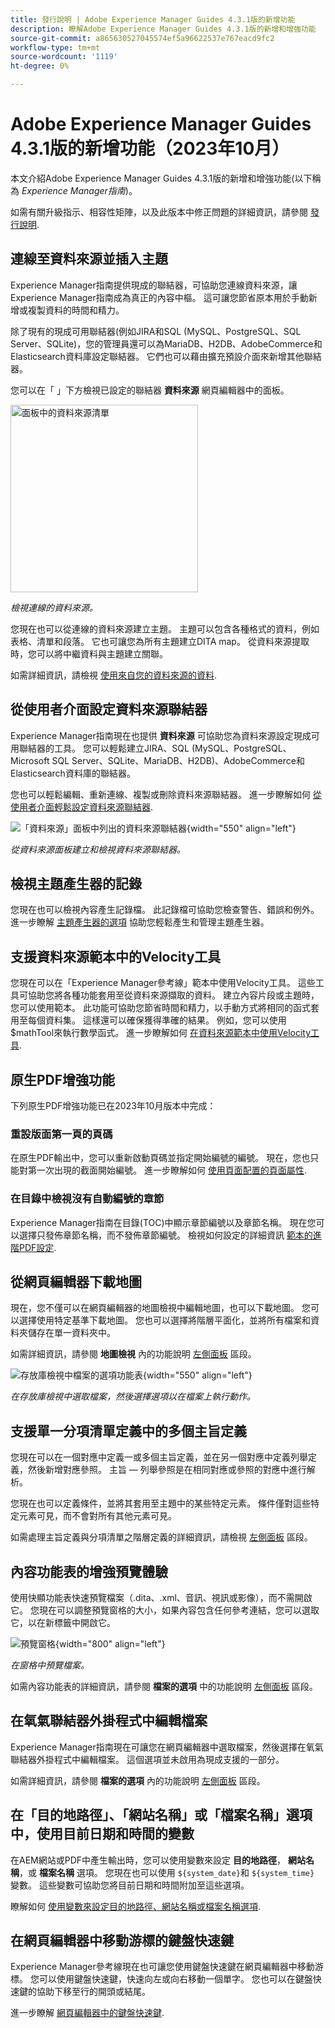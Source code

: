 ```yaml
---
title: 發行說明 | Adobe Experience Manager Guides 4.3.1版的新增功能
description: 瞭解Adobe Experience Manager Guides 4.3.1版的新增和增強功能
source-git-commit: a865630527045574ef5a96622537e767eacd9fc2
workflow-type: tm+mt
source-wordcount: '1119'
ht-degree: 0%

---
```


# Adobe Experience Manager Guides 4.3.1版的新增功能（2023年10月）

本文介紹Adobe Experience Manager Guides 4.3.1版的新增和增強功能(以下稱為 *Experience Manager指南*)。

如需有關升級指示、相容性矩陣，以及此版本中修正問題的詳細資訊，請參閱 [發行說明](./release-notes-4.3.1.md).

## 連線至資料來源並插入主題

Experience Manager指南提供現成的聯結器，可協助您連線資料來源，讓Experience Manager指南成為真正的內容中樞。 這可讓您節省原本用於手動新增或複製資料的時間和精力。

除了現有的現成可用聯結器(例如JIRA和SQL (MySQL、PostgreSQL、SQL Server、SQLite)，您的管理員還可以為MariaDB、H2DB、AdobeCommerce和Elasticsearch資料庫設定聯結器。 它們也可以藉由擴充預設介面來新增其他聯結器。

您可以在「 」下方檢視已設定的聯結器 **資料來源** 網頁編輯器中的面板。

<img src="assets/data-sources.png" alt="面板中的資料來源清單" width="300">

*檢視連線的資料來源。*

您現在也可以從連線的資料來源建立主題。 主題可以包含各種格式的資料，例如表格、清單和段落。 它也可讓您為所有主題建立DITA map。 從資料來源提取時，您可以將中繼資料與主題建立關聯。

如需詳細資訊，請檢視 [使用來自您的資料來源的資料](../user-guide/web-editor-content-snippet.md).

## 從使用者介面設定資料來源聯結器

Experience Manager指南現在也提供 **資料來源** 可協助您為資料來源設定現成可用聯結器的工具。 您可以輕鬆建立JIRA、SQL (MySQL、PostgreSQL、Microsoft SQL Server、SQLite、MariaDB、H2DB)、AdobeCommerce和Elasticsearch資料庫的聯結器。

您也可以輕鬆編輯、重新連線、複製或刪除資料來源聯結器。 進一步瞭解如何 [從使用者介面輕鬆設定資料來源聯結器](../install-guide/conf-data-source-connector-tools.md).

![「資料來源」面板中列出的資料來源聯結器](assets/data-sources-create-window.png){width="550" align="left"}

*從資料來源面板建立和檢視資料來源聯結器。*

## 檢視主題產生器的記錄

您現在也可以檢視內容產生記錄檔。 此記錄檔可協助您檢查警告、錯誤和例外。  進一步瞭解 [主題產生器的選項](../user-guide/web-editor-content-snippet.md#options-for-a-topic-generator) 協助您輕鬆產生和管理主題產生器。

## 支援資料來源範本中的Velocity工具

您現在可以在「Experience Manager參考線」範本中使用Velocity工具。 這些工具可協助您將各種功能套用至從資料來源擷取的資料。 建立內容片段或主題時，您可以使用範本。 此功能可協助您節省時間和精力，以手動方式將相同的函式套用至每個資料集。  這樣還可以確保獲得準確的結果。
例如，您可以使用$mathTool來執行數學函式。
進一步瞭解如何 [在資料來源範本中使用Velocity工具](../user-guide/web-editor-content-snippet.md#use-velocity-tools).


## 原生PDF增強功能

下列原生PDF增強功能已在2023年10月版本中完成：

### 重設版面第一頁的頁碼

在原生PDF輸出中，您可以重新啟動頁碼並指定開始編號的編號。 現在，您也只能對第一次出現的截面開始編號。
進一步瞭解如何 [使用頁面配置的頁面屬性](../native-pdf/design-page-layout.md#page-props-page-layout).


### 在目錄中檢視沒有自動編號的章節

Experience Manager指南在目錄(TOC)中顯示章節編號以及章節名稱。 現在您可以選擇只發佈章節名稱，而不發佈章節編號。 檢視如何設定的詳細資訊 [範本的進階PDF設定](../native-pdf/components-pdf-template.md#advanced-pdf-settings).

## 從網頁編輯器下載地圖

現在，您不僅可以在網頁編輯器的地圖檢視中編輯地圖，也可以下載地圖。 您可以選擇使用特定基準下載地圖。 您也可以選擇將階層平面化，並將所有檔案和資料夾儲存在單一資料夾中。

如需詳細資訊，請參閱 **地圖檢視** 內的功能說明 [左側面板](../user-guide/web-editor-features.md#id2051EA0M0HS) 區段。

![存放庫檢視中檔案的選項功能表](assets/options-menu-repo-view-file-level-2310.png){width="550" align="left"}

*在存放庫檢視中選取檔案，然後選擇選項以在檔案上執行動作。*


## 支援單一分項清單定義中的多個主旨定義

您現在可以在一個對應中定義一或多個主旨定義，並在另一個對應中定義列舉定義，然後新增對應參照。 主旨 — 列舉參照是在相同對應或參照的對應中進行解析。

您現在也可以定義條件，並將其套用至主題中的某些特定元素。  條件僅對這些特定元素可見，而不會對所有其他元素可見。

如需處理主旨定義與分項清單之階層定義的詳細資訊，請檢視 [左側面板](../user-guide/web-editor-features.md#id2051EA0M0HS) 區段。




## 內容功能表的增強預覽體驗

使用快顯功能表快速預覽檔案（.dita、.xml、音訊、視訊或影像），而不需開啟它。 您現在可以調整預覽窗格的大小，如果內容包含任何參考連結，您可以選取它，以在新標籤中開啟它。

![預覽窗格 ](assets/quick-preview_cs.png){width="800" align="left"}

*在窗格中預覽檔案。*

如需內容功能表的詳細資訊，請參閱 **檔案的選項** 中的功能說明 [左側面板](../user-guide/web-editor-features.md#id2051EA0M0HS) 區段。

## 在氧氣聯結器外掛程式中編輯檔案

Experience Manager指南現在可讓您在網頁編輯器中選取檔案，然後選擇在氧氣聯結器外掛程式中編輯檔案。 這個選項並未啟用為現成支援的一部分。

如需詳細資訊，請參閱 **檔案的選項** 內的功能說明 [左側面板](../user-guide/web-editor-features.md#id2051EA0M0HS) 區段。

## 在「目的地路徑」、「網站名稱」或「檔案名稱」選項中，使用目前日期和時間的變數

在AEM網站或PDF中產生輸出時，您可以使用變數來設定 **目的地路徑**， **網站名稱**，或 **檔案名稱** 選項。 您現在也可以使用 `${system_date}`和 `${system_time}` 變數。 這些變數可協助您將目前日期和時間附加至這些選項。

瞭解如何 [使用變數來設定目的地路徑、網站名稱或檔案名稱選項](../user-guide/generate-output-use-variables.md).


## 在網頁編輯器中移動游標的鍵盤快速鍵

Experience Manager參考線現在也可讓您使用鍵盤快速鍵在網頁編輯器中移動游標。 您可以使用鍵盤快速鍵，快速向左或向右移動一個單字。 您也可以在鍵盤快速鍵的協助下移至行的開頭或結尾。

進一步瞭解 [網頁編輯器中的鍵盤快速鍵](../user-guide/web-editor-keyboard-shortcuts.md).